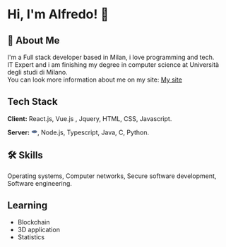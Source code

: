 
# Hi, I'm Alfredo! 👋


## 🚀 About Me
I'm a Full stack developer based in Milan, i love programming and tech.<br>
IT Expert and i am finishing my degree in computer science at Università degli studi di Milano.<br>
You can look more information about me on my site:
<a href="https://alfredodallarisergio.netlify.app/" target="_blank"> My site </a>



## Tech Stack

**Client:** React.js, Vue.js , Jquery, HTML, CSS, Javascript.

**Server:** <svg xmlns="http://www.w3.org/2000/svg" xmlns:xlink="http://www.w3.org/1999/xlink" aria-hidden="true" role="img" width="1em" height="1em" preserveAspectRatio="xMidYMid meet" viewBox="0 0 32 32"><defs><radialGradient id="ssvg-id-file-type-phpa" cx="-16.114" cy="20.532" r="18.384" gradientTransform="translate(26.52 -9.307)" gradientUnits="userSpaceOnUse"><stop offset="0" stop-color="#fff"/><stop offset=".5" stop-color="#4c6b96"/><stop offset="1" stop-color="#231f20"/></radialGradient></defs><ellipse cx="16" cy="16" rx="14" ry="7.365" fill="url(#ssvg-id-file-type-phpa)"/><ellipse cx="16" cy="16" rx="13.453" ry="6.818" fill="#6280b6"/><path d="M18.725 18.2l.667-3.434a1.752 1.752 0 0 0-.372-1.719a2.929 2.929 0 0 0-2-.525h-1.153l.331-1.7a.219.219 0 0 0-.215-.26h-1.6a.219.219 0 0 0-.215.177l-.709 3.646a2.051 2.051 0 0 0-.477-1.054a2.783 2.783 0 0 0-2.2-.807H7.7a.219.219 0 0 0-.215.177l-1.434 7.38a.219.219 0 0 0 .215.26h1.603a.219.219 0 0 0 .215-.177l.347-1.785h1.2a5.167 5.167 0 0 0 1.568-.2a3.068 3.068 0 0 0 1.15-.689a3.538 3.538 0 0 0 .68-.844l-.287 1.475a.219.219 0 0 0 .215.26h1.6a.219.219 0 0 0 .215-.177l.787-4.051h1.094c.466 0 .6.093.64.133s.1.165.025.569l-.635 3.265a.219.219 0 0 0 .215.26h1.62a.219.219 0 0 0 .207-.18zm-7.395-2.834a1.749 1.749 0 0 1-.561 1.092a2.171 2.171 0 0 1-1.315.321h-.712l.515-2.651h.921c.677 0 .949.145 1.059.266a1.181 1.181 0 0 1 .093.972z" fill="#fff"/><path d="M25.546 13.332a2.783 2.783 0 0 0-2.2-.807h-3.091a.219.219 0 0 0-.215.177l-1.434 7.38a.219.219 0 0 0 .215.26h1.608a.219.219 0 0 0 .215-.177l.347-1.785h1.2a5.167 5.167 0 0 0 1.568-.2a3.068 3.068 0 0 0 1.15-.689a3.425 3.425 0 0 0 1.076-1.927a2.512 2.512 0 0 0-.439-2.232zm-1.667 2.034a1.749 1.749 0 0 1-.561 1.092a2.171 2.171 0 0 1-1.318.32h-.71l.515-2.651h.921c.677 0 .949.145 1.059.266a1.181 1.181 0 0 1 .094.973z" fill="#fff"/><path d="M10.178 13.908a1.645 1.645 0 0 1 1.221.338a1.34 1.34 0 0 1 .145 1.161a1.945 1.945 0 0 1-.642 1.223a2.361 2.361 0 0 1-1.448.37h-.978l.6-3.089zm-3.917 6.216h1.608l.381-1.962h1.377a4.931 4.931 0 0 0 1.5-.191a2.84 2.84 0 0 0 1.07-.642a3.207 3.207 0 0 0 1.01-1.808a2.3 2.3 0 0 0-.385-2.044a2.568 2.568 0 0 0-2.035-.732H7.7z" fill="#000004"/><path d="M14.387 10.782h1.6l-.387 1.962h1.421a2.767 2.767 0 0 1 1.85.468a1.548 1.548 0 0 1 .305 1.516l-.667 3.434H16.89l.635-3.265a.886.886 0 0 0-.08-.76a1.121 1.121 0 0 0-.8-.2H15.37l-.822 4.228h-1.6z" fill="#000004"/><path d="M22.727 13.908a1.645 1.645 0 0 1 1.221.338a1.34 1.34 0 0 1 .145 1.161a1.945 1.945 0 0 1-.642 1.223A2.361 2.361 0 0 1 22 17h-.978l.6-3.089zm-3.917 6.216h1.608l.381-1.962h1.377a4.931 4.931 0 0 0 1.5-.191a2.84 2.84 0 0 0 1.07-.642a3.207 3.207 0 0 0 1.01-1.808a2.3 2.3 0 0 0-.385-2.044a2.568 2.568 0 0 0-2.035-.732h-3.092z" fill="#000004"/></svg>, Node.js, Typescript, Java, C, Python. 


## 🛠 Skills

Operating systems, Computer networks, Secure software development, Software engineering.


## Learning

- Blockchain
- 3D application
- Statistics

